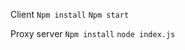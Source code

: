 Client
<code>Npm install</code>
<code>Npm start</code>

Proxy server
<code>Npm install</code>
<code>node index.js</code>
